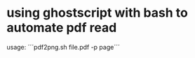 # using ghostscript with bash to automate pdf read

usage: 
´´´pdf2png.sh file.pdf -p page´´´
<br><br>


